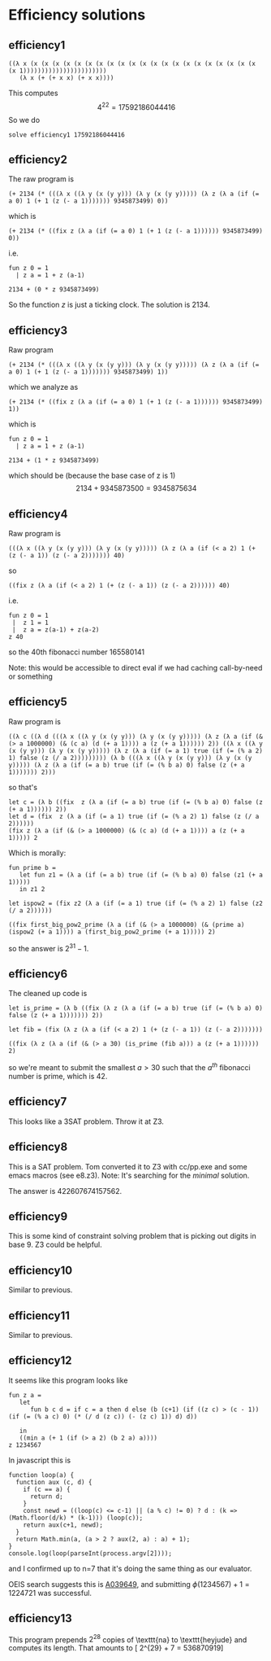 Efficiency solutions
====================

efficiency1
-----------

```
((λ x (x (x (x (x (x (x (x (x (x (x (x (x (x (x (x (x (x (x (x (x (x (x 1)))))))))))))))))))))))
   (λ x (+ (+ x x) (+ x x))))
```

This computes
$$4^{22} = 17592186044416$$
So we do

```
solve efficiency1 17592186044416
```

efficiency2
-----------
The raw program is
```
(+ 2134 (* (((λ x ((λ y (x (y y))) (λ y (x (y y))))) (λ z (λ a (if (= a 0) 1 (+ 1 (z (- a 1))))))) 9345873499) 0))
```
which is
```
(+ 2134 (* ((fix z (λ a (if (= a 0) 1 (+ 1 (z (- a 1)))))) 9345873499) 0))
```
i.e.
```
fun z 0 = 1
  | z a = 1 + z (a-1)

2134 + (0 * z 9345873499)
```

So the function $z$ is just a ticking clock. The solution is $2134$.

efficiency3
-----------

Raw program
```
(+ 2134 (* (((λ x ((λ y (x (y y))) (λ y (x (y y))))) (λ z (λ a (if (= a 0) 1 (+ 1 (z (- a 1))))))) 9345873499) 1))
```
which we analyze as
```
(+ 2134 (* ((fix z (λ a (if (= a 0) 1 (+ 1 (z (- a 1)))))) 9345873499) 1))
```
which is
```
fun z 0 = 1
  | z a = 1 + z (a-1)

2134 + (1 * z 9345873499)
```
which should be (because the base case of z is 1)
$$2134 + 9345873500 = 9345875634$$

efficiency4
-----------

Raw program is

```
(((λ x ((λ y (x (y y))) (λ y (x (y y))))) (λ z (λ a (if (< a 2) 1 (+ (z (- a 1)) (z (- a 2))))))) 40)
```

so

```
((fix z (λ a (if (< a 2) 1 (+ (z (- a 1)) (z (- a 2)))))) 40)
```
i.e.
```
fun z 0 = 1
 |  z 1 = 1
 |  z a = z(a-1) + z(a-2)
z 40
```
so the 40th fibonacci number 165580141

Note: this would be accessible to direct eval if we had caching call-by-need or something

efficiency5
-----------

Raw program is
```
((λ c ((λ d (((λ x ((λ y (x (y y))) (λ y (x (y y))))) (λ z (λ a (if (& (> a 1000000) (& (c a) (d (+ a 1)))) a (z (+ a 1)))))) 2)) ((λ x ((λ y (x (y y))) (λ y (x (y y))))) (λ z (λ a (if (= a 1) true (if (= (% a 2) 1) false (z (/ a 2))))))))) (λ b (((λ x ((λ y (x (y y))) (λ y (x (y y))))) (λ z (λ a (if (= a b) true (if (= (% b a) 0) false (z (+ a 1))))))) 2)))
```
so that's
```
let c = (λ b ((fix  z (λ a (if (= a b) true (if (= (% b a) 0) false (z (+ a 1)))))) 2))
let d = (fix  z (λ a (if (= a 1) true (if (= (% a 2) 1) false (z (/ a 2))))))
(fix z (λ a (if (& (> a 1000000) (& (c a) (d (+ a 1)))) a (z (+ a 1))))) 2
```

Which is morally:
```
fun prime b =
   let fun z1 = (λ a (if (= a b) true (if (= (% b a) 0) false (z1 (+ a 1)))))
   in z1 2

let ispow2 = (fix z2 (λ a (if (= a 1) true (if (= (% a 2) 1) false (z2 (/ a 2))))))

((fix first_big_pow2_prime (λ a (if (& (> a 1000000) (& (prime a) (ispow2 (+ a 1)))) a (first_big_pow2_prime (+ a 1))))) 2)
```
so the answer is $2^{31} - 1$.

efficiency6
-----------

The cleaned up code is
```
let is_prime = (λ b ((fix (λ z (λ a (if (= a b) true (if (= (% b a) 0) false (z (+ a 1))))))) 2))

let fib = (fix (λ z (λ a (if (< a 2) 1 (+ (z (- a 1)) (z (- a 2)))))))

((fix (λ z (λ a (if (& (> a 30) (is_prime (fib a))) a (z (+ a 1)))))) 2)
```
so we're meant to submit the smallest $a > 30$ such that the $a^{th}$ fibonacci number is prime, which is 42.

efficiency7
-----------

This looks like a 3SAT problem. Throw it at Z3.

efficiency8
-----------

This is a SAT problem. Tom converted it to Z3 with cc/pp.exe and some
emacs macros (see e8.z3). Note: It's searching for the *minimal* solution.

The answer is 422607674157562.

efficiency9
-----------

This is some kind of constraint solving problem that is picking out digits
in base 9. Z3 could be helpful.

efficiency10
------------

Similar to previous.

efficiency11
------------

Similar to previous.

efficiency12
------------

It seems like this program looks like

```
fun z a =
   let
      fun b c d = if c = a then d else (b (c+1) (if ((z c) > (c - 1)) (if (= (% a c) 0) (* (/ d (z c)) (- (z c) 1)) d) d))

   in
   ((min a (+ 1 (if (> a 2) (b 2 a) a))))
z 1234567
```

In javascript this is
```
function loop(a) {
  function aux (c, d) {
    if (c == a) {
      return d;
    }
    const newd = ((loop(c) <= c-1) || (a % c) != 0) ? d : (k => (Math.floor(d/k) * (k-1))) (loop(c));
    return aux(c+1, newd);
  }
  return Math.min(a, (a > 2 ? aux(2, a) : a) + 1);
}
console.log(loop(parseInt(process.argv[2])));
```
and I confirmed up to n=7 that it's doing the same thing as our evaluator.

OEIS search suggests this is [A039649](https://oeis.org/A039649),
and submitting $\phi(1234567)+1 = 1224721$ was successful.

efficiency13
------------

This program prepends $2^28$ copies of \texttt{na} to \texttt{heyjude} and computes its length.
That amounts to
\[ 2^{29} + 7 = 536870919\]
